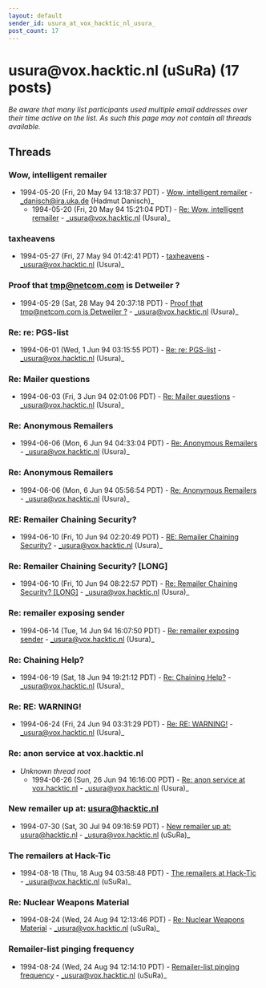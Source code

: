 ```yaml
---
layout: default
sender_id: usura_at_vox_hacktic_nl_usura_
post_count: 17
---
```


# usura<span>@</span>vox.hacktic.nl (uSuRa) (17 posts)

_Be aware that many list participants used multiple email addresses over their time active on the list. As such this page may not contain all threads available._

## Threads

### Wow, intelligent remailer
+ 1994-05-20 (Fri, 20 May 94 13:18:37 PDT) - [Wow, intelligent remailer](/archive/1994/05/2c58247e12aa1a0038ab771fdc31fb1e15fab25d806a4ebcdb4edd75f054a684) - _danisch@ira.uka.de (Hadmut Danisch)_
  + 1994-05-20 (Fri, 20 May 94 15:21:04 PDT) - [Re: Wow, intelligent remailer](/archive/1994/05/1346ce937f403e2052934cfccaeadc14e6a5ef7b1541c5d9d653f0dd872c79dd) - _usura@vox.hacktic.nl (Usura)_

### taxheavens
+ 1994-05-27 (Fri, 27 May 94 01:42:41 PDT) - [taxheavens](/archive/1994/05/7448c21958fb702c95af80ac0b05e3cd1009cfb52b2f0761d0640c00163fec8e) - _usura@vox.hacktic.nl (Usura)_

### Proof that tmp@netcom.com is Detweiler ?
+ 1994-05-29 (Sat, 28 May 94 20:37:18 PDT) - [Proof that tmp@netcom.com is Detweiler ?](/archive/1994/05/dc13c92e441563d65598d019a578b5e19744d73554ccd6c16eceeae19d5e313e) - _usura@vox.hacktic.nl (Usura)_

### Re: re: PGS-list
+ 1994-06-01 (Wed, 1 Jun 94 03:15:55 PDT) - [Re: re: PGS-list](/archive/1994/06/a53e0721956febbc4e30bbd80b0201a86154bb205f7fe85cc6ff2dd258b395b9) - _usura@vox.hacktic.nl  (Usura)_

### Re: Mailer questions
+ 1994-06-03 (Fri, 3 Jun 94 02:01:06 PDT) - [Re: Mailer questions](/archive/1994/06/43e164f16244d7db531594667b206e2bdcfd6aa3356d722f80aa0f80182ad40a) - _usura@vox.hacktic.nl  (Usura)_

### Re: Anonymous Remailers
+ 1994-06-06 (Mon, 6 Jun 94 04:33:04 PDT) - [Re: Anonymous Remailers](/archive/1994/06/e9aa99234ad779d45c83f86c9f788fbe5b5025076501df218b1d5a4f35a97c73) - _usura@vox.hacktic.nl  (Usura)_

### Re: Anonymous Remailers
+ 1994-06-06 (Mon, 6 Jun 94 05:56:54 PDT) - [Re: Anonymous Remailers](/archive/1994/06/4bd5c54943b61f28692be42b2ef8d587ee61251e690e2c67253c8ec02cdbc170) - _usura@vox.hacktic.nl  (Usura)_

### RE: Remailer Chaining Security?
+ 1994-06-10 (Fri, 10 Jun 94 02:20:49 PDT) - [RE: Remailer Chaining Security?](/archive/1994/06/cc5960baba832358b54f4e52327cebc43748739ab46156c70c5e793e8b05a74d) - _usura@vox.hacktic.nl (Usura)_

### Re: Remailer Chaining Security? [LONG]
+ 1994-06-10 (Fri, 10 Jun 94 08:22:57 PDT) - [Re: Remailer Chaining Security? [LONG]](/archive/1994/06/599ea0449bc7398e7b4f9ffa6fa406db5778d5b0320a340ce00c2eae49e715b2) - _usura@vox.hacktic.nl (Usura)_

### Re: remailer exposing sender
+ 1994-06-14 (Tue, 14 Jun 94 16:07:50 PDT) - [Re: remailer exposing sender](/archive/1994/06/fc390412eb595c63c0bce6e28b49a2edf1a9dfdb2da190648b92942ec931f66d) - _usura@vox.hacktic.nl  (Usura)_

### Re: Chaining Help?
+ 1994-06-19 (Sat, 18 Jun 94 19:21:12 PDT) - [Re: Chaining Help?](/archive/1994/06/867233daec9fd3c081f8d8effa3cd6b8b87162928311cd1ac07fa82c1c574d98) - _usura@vox.hacktic.nl  (Usura)_

### Re: RE: WARNING!
+ 1994-06-24 (Fri, 24 Jun 94 03:31:29 PDT) - [Re: RE: WARNING!](/archive/1994/06/20407d61712d1fae111aa4046b14786967fdc29c4efe64a1b570b0ac862eaba5) - _usura@vox.hacktic.nl  (Usura)_

### Re: anon service at vox.hacktic.nl
+ _Unknown thread root_
  + 1994-06-26 (Sun, 26 Jun 94 16:16:00 PDT) - [Re: anon service at vox.hacktic.nl](/archive/1994/06/4f89a9eb5722c89351cb2b7b9b92c75b8c4b55606e28fec265600abcfe011e37) - _usura@vox.hacktic.nl (Usura)_

### New remailer up at: usura@hacktic.nl
+ 1994-07-30 (Sat, 30 Jul 94 09:16:59 PDT) - [New remailer up at: usura@hacktic.nl](/archive/1994/07/366146f9f06c7a2be3a97075d1a4e03269e523c3e6a4e978ce7fccb98a3a7a7e) - _usura@vox.hacktic.nl (uSuRa)_

### The remailers at Hack-Tic
+ 1994-08-18 (Thu, 18 Aug 94 03:58:48 PDT) - [The remailers at Hack-Tic](/archive/1994/08/dbf21ac37d15199023dd87997049dd4af5dda5ea0ccdef0fb1d3324891f90b3f) - _usura@vox.hacktic.nl (uSuRa)_

### Re: Nuclear Weapons Material
+ 1994-08-24 (Wed, 24 Aug 94 12:13:46 PDT) - [Re: Nuclear Weapons Material](/archive/1994/08/ceeea1144371ae34f539a83d8bdad726cb2a96bb86482287d3e8575586a0a8bb) - _usura@vox.hacktic.nl (uSuRa)_

### Remailer-list pinging frequency
+ 1994-08-24 (Wed, 24 Aug 94 12:14:10 PDT) - [Remailer-list pinging frequency](/archive/1994/08/3d34f54efa72d0aa9f2f37db563c484bd36633cc21bc84c79ccf6b4eef10ccb1) - _usura@vox.hacktic.nl (uSuRa)_


